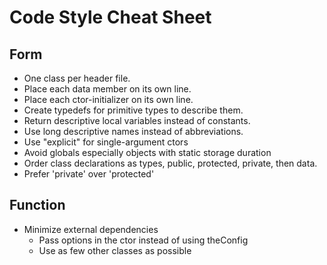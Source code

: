 # Code Style Cheat Sheet

## Form

- One class per header file.
- Place each data member on its own line.
- Place each ctor-initializer on its own line.
- Create typedefs for primitive types to describe them.
- Return descriptive local variables instead of constants.
- Use long descriptive names instead of abbreviations.
- Use "explicit" for single-argument ctors
- Avoid globals especially objects with static storage duration
- Order class declarations as types, public, protected, private, then data.
- Prefer 'private' over 'protected'

## Function

- Minimize external dependencies
  * Pass options in the ctor instead of using theConfig
  * Use as few other classes as possible
